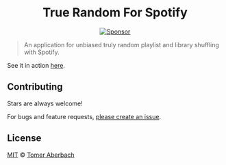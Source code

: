 <h1 align="center">
  True Random For Spotify
</h1>

<div align="center">
  <a href="https://github.com/sponsors/TomerAberbach">
    <img src="https://img.shields.io/static/v1?label=Sponsor&message=%E2%9D%A4&logo=GitHub&color=%23fe8e86" alt="Sponsor">
  </a>
</div>

> An application for unbiased truly random playlist and library shuffling with
> Spotify.

See it in action [here](https://spotify-true-random.tomeraberba.ch).

## Contributing

Stars are always welcome!

For bugs and feature requests,
[please create an issue](https://github.com/TomerAberbach/spotify-true-random/issues/new).

## License

[MIT](https://github.com/TomerAberbach/spotify-true-random/blob/main/license) ©
[Tomer Aberbach](https://github.com/TomerAberbach)

